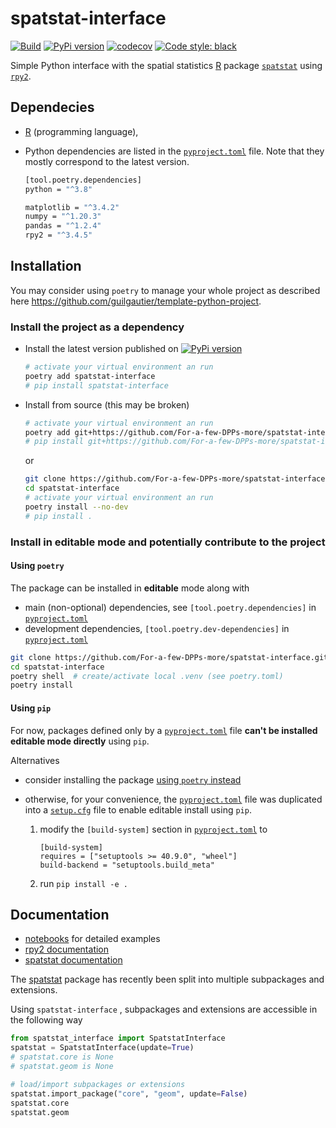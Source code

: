 # spatstat-interface

[![Build](https://github.com/For-a-few-DPPs-more/spatstat-interface/actions/workflows/main.yml/badge.svg)](https://github.com/For-a-few-DPPs-more/spatstat-interface/actions/workflows/main.yml)
[![PyPi version](https://badgen.net/pypi/v/spatstat-interface/)](https://pypi.org/project/spatstat-interface/)
[![codecov](https://codecov.io/gh/For-a-few-DPPs-more/spatstat-interface/branch/main/graph/badge.svg?token=BHTI6L66P2)](https://codecov.io/gh/For-a-few-DPPs-more/spatstat-interface)
[![Code style: black](https://img.shields.io/badge/code%20style-black-000000.svg)](https://github.com/psf/black)

Simple Python interface with the spatial statistics [R](https://www.r-project.org/) package [`spatstat`](https://github.com/spatstat/spatstat) using [`rpy2`](https://github.com/rpy2/rpy2).

## Dependecies

- [R](https://www.r-project.org/) (programming language),
- Python dependencies are listed in the [`pyproject.toml`](./pyproject.toml) file. Note that they mostly correspond to the latest version.

  ```bash
  [tool.poetry.dependencies]
  python = "^3.8"

  matplotlib = "^3.4.2"
  numpy = "^1.20.3"
  pandas = "^1.2.4"
  rpy2 = "^3.4.5"
  ```

## Installation

You may consider using `poetry` to manage your whole project as described here <https://github.com/guilgautier/template-python-project>.

### Install the project as a dependency

- Install the latest version published on [![PyPi version](https://badgen.net/pypi/v/spatstat-interface/)](https://pypi.org/project/spatstat-interface/)

  ```bash
  # activate your virtual environment an run
  poetry add spatstat-interface
  # pip install spatstat-interface
  ```

- Install from source (this may be broken)

  ```bash
  # activate your virtual environment an run
  poetry add git+https://github.com/For-a-few-DPPs-more/spatstat-interface.git
  # pip install git+https://github.com/For-a-few-DPPs-more/spatstat-interface.git
  ```

  or

  ```bash
  git clone https://github.com/For-a-few-DPPs-more/spatstat-interface.git
  cd spatstat-interface
  # activate your virtual environment an run
  poetry install --no-dev
  # pip install .
  ```

### Install in editable mode and potentially contribute to the project

#### Using `poetry`

The package can be installed in **editable** mode along with

- main (non-optional) dependencies, see `[tool.poetry.dependencies]` in [`pyproject.toml`](./pyproject.toml)
- development dependencies, `[tool.poetry.dev-dependencies]` in [`pyproject.toml`](./pyproject.toml)

```bash
git clone https://github.com/For-a-few-DPPs-more/spatstat-interface.git
cd spatstat-interface
poetry shell  # create/activate local .venv (see poetry.toml)
poetry install
```

#### Using `pip`

For now, packages defined only by a [`pyproject.toml`](./pyproject.toml) file **can't be installed editable mode directly** using `pip`.

Alternatives

- consider installing the package [using `poetry` instead](#using-poetry)

- otherwise, for your convenience, the [`pyproject.toml`](./pyproject.toml) file was duplicated into a [`setup.cfg`](./setup.cfg) file to enable editable install using `pip`.

  1. modify the `[build-system]` section in [`pyproject.toml`](./pyproject.toml) to

      ```language
      [build-system]
      requires = ["setuptools >= 40.9.0", "wheel"]
      build-backend = "setuptools.build_meta"
      ```

  2. run `pip install -e .`

## Documentation

- [notebooks](https://github.com/For-a-few-DPPs-more/spatstat-interface/blob/main/notebooks) for detailed examples
- [rpy2 documentation](https://rpy2.github.io/doc.html)
- [spatstat documentation](https://rdocumentation.org/search?q=spatstat)

The [spatstat](https://github.com/spatstat/spatstat) package has recently been split into multiple subpackages and extensions.

Using `spatstat-interface` , subpackages and extensions are accessible in the following way

```python
from spatstat_interface import SpatstatInterface
spatstat = SpatstatInterface(update=True)
# spatstat.core is None
# spatstat.geom is None

# load/import subpackages or extensions
spatstat.import_package("core", "geom", update=False)
spatstat.core
spatstat.geom
```
